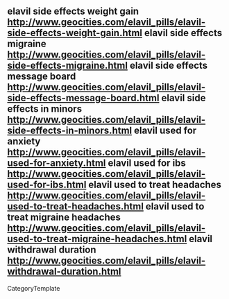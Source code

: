 elavil side effects weight gain  http://www.geocities.com/elavil_pills/elavil-side-effects-weight-gain.html
elavil side effects migraine  http://www.geocities.com/elavil_pills/elavil-side-effects-migraine.html
elavil side effects message board  http://www.geocities.com/elavil_pills/elavil-side-effects-message-board.html
elavil side effects in minors  http://www.geocities.com/elavil_pills/elavil-side-effects-in-minors.html
elavil used for anxiety  http://www.geocities.com/elavil_pills/elavil-used-for-anxiety.html
elavil used for ibs  http://www.geocities.com/elavil_pills/elavil-used-for-ibs.html
elavil used to treat headaches  http://www.geocities.com/elavil_pills/elavil-used-to-treat-headaches.html
elavil used to treat migraine headaches  http://www.geocities.com/elavil_pills/elavil-used-to-treat-migraine-headaches.html
elavil withdrawal duration  http://www.geocities.com/elavil_pills/elavil-withdrawal-duration.html
----
CategoryTemplate
